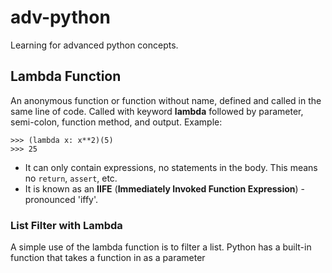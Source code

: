 # adv-python
Learning for advanced python concepts.

## Lambda Function
An anonymous function or function without name, defined and called in the same line of code. Called with keyword **lambda** followed by parameter, semi-colon, function method, and output. Example:
```
>>> (lambda x: x**2)(5)
>>> 25
```
- It can only contain expressions, no statements in the body. This means no `return`, `assert`, etc.
- It is known as an **IIFE** (**Immediately Invoked Function Expression**) - pronounced 'iffy'.

### List Filter with Lambda
A simple use of the lambda function is to filter a list. Python has a built-in function that takes a function in as a parameter

